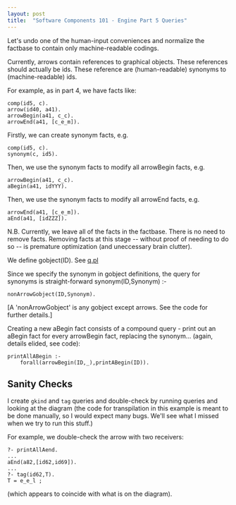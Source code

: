 ```yaml
---
layout: post
title:  "Software Components 101 - Engine Part 5 Queries"
---
```



Let's undo one of the human-input conveniences and normalize the factbase to contain only machine-readable codings.

Currently, arrows contain references to graphical objects.  These references should actually be ids.  These reference are (human-readable) synonyms to (machine-readable) ids.

For example, as in part 4, we have facts like:

```
comp(id5, c).
arrow(id40, a41).
arrowBegin(a41, c_c).
arrowEnd(a41, [c_e_m]).
```

Firstly, we can create synonym facts, e.g.
```
comp(id5, c).
synonym(c, id5).
```

Then, we use the synonym facts to modify all arrowBegin facts, e.g.
```
arrowBegin(a41, c_c).
aBegin(a41, idYYY).
```

Then, we use the synonym facts to modify all arrowEnd facts, e.g.
```
arrowEnd(a41, [c_e_m]).
aEnd(a41, [idZZZ]).
```

N.B. Currently, we leave all of the facts in the factbase.  There is no need to remove facts.  Removing facts at this stage -- without proof of needing to do so -- is premature optimization (and uneccessary brain clutter).

We define gobject(ID).  See [q.pl](https://github.com/guitarvydas/basicdasl/blob/master/pseudo/q.pl)

Since we specify the synonym in gobject definitions, the query for synonyms is straight-forward
synonym(ID,Synonym) :-
```
nonArrowGobject(ID,Synonym).
```
[A 'nonArrowGobject' is any gobject except arrows.  See the code for further details.]

Creating a new aBegin fact consists of a compound query - print out an aBegin fact for every arrowBegin fact, replacing the synonym... (again, details elided, see code):
```
printAllABegin :-
    forall(arrowBegin(ID,_),printABegin(ID)).
```

## Sanity Checks ##
I create `gkind` and `tag` queries and double-check by running queries and looking at the diagram (the code for transpilation in this example is meant to be done manually, so I would expect many bugs.  We'll see what I missed when we try to run this stuff.)

For example, we double-check the arrow with two receivers:
```
?- printAllAend.
...
aEnd(a82,[id62,id69]).
...
?- tag(id62,T).
T = e_e_l ;
```
(which appears to coincide with what is on the diagram).

<script src="https://utteranc.es/client.js" 
        repo="guitarvydas/guitarvydas.github.io" 
        issue-term="pathname" 
        theme="github-light" 
        crossorigin="anonymous" 
        async> 
</script> 
